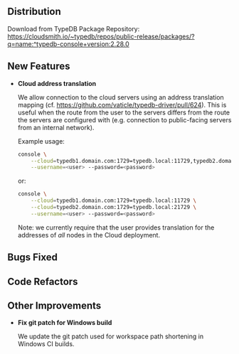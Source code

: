 ## Distribution

Download from TypeDB Package Repository: https://cloudsmith.io/~typedb/repos/public-release/packages/?q=name:^typedb-console+version:2.28.0


## New Features
- **Cloud address translation**
  
  We allow connection to the cloud servers using an address translation mapping (cf. https://github.com/vaticle/typedb-driver/pull/624). This is useful when the route from the user to the servers differs from the route the servers are configured with (e.g. connection to public-facing servers from an internal network).
  
  Example usage: 
  ```bash
  console \
      --cloud=typedb1.domain.com:1729=typedb.local:11729,typedb2.domain.com:1729=typedb.local:21729 \
      --username=<user> --password=<password>
  ```
  or:
  ```bash
  console \
      --cloud=typedb1.domain.com:1729=typedb.local:11729 \
      --cloud=typedb2.domain.com:1729=typedb.local:21729 \
      --username=<user> --password=<password>
  ```
  
  Note: we currently require that the user provides translation for the addresses of _all_ nodes in the Cloud deployment.
  
  

## Bugs Fixed


## Code Refactors


## Other Improvements
- **Fix git patch for Windows build**
  
  We update the git patch used for workspace path shortening in Windows CI builds.
  
